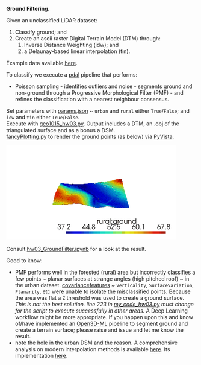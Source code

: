 **Ground Filtering.**

Given an unclassified LiDAR dataset:  
1. Classify ground; and  
2. Create an ascii raster Digital Terrain Model (DTM) through:   
   1. Inverse Distance Weighting (idw); and   
   2. a Delaunay-based linear interpolation (tin).
 
Example data available [here](https://3d.bk.tudelft.nl/courses/backup/geo1015/2019/hw/03/).

To classify we execute a [pdal](https://pdal.io/index.html) pipeline that performs:
  - Poisson sampling - identifies outliers and noise - segments ground and non-ground through a Progressive Morphological Filter (PMF) - and refines the classification with a nearest neighbour consensus.

Set parameters with [params.json](https://github.com/AdrianKriger/terrain101/blob/main/hw03/params.json) 
~ `urban` and `rural` either `True`/`False`; and `idw` and `tin` either `True`/`False`.  
Execute with [geo1015_hw03.py](https://github.com/AdrianKriger/terrain101/blob/main/hw03/geo1015_hw03.py). 
Output includes a DTM, an .obj of the triangulated surface and as a bonus a DSM.  
[fancyPlotting.py](https://github.com/AdrianKriger/terrain101/blob/main/hw03/fancyPlotting.py) to render the ground points (as below) via [PyVista](https://docs.pyvista.org/).

![Alt text](https://github.com/AdrianKriger/terrain101/blob/main/hw03/hw03_orbit_2.gif)

Consult [hw03_GroundFilter.ipynb](https://github.com/AdrianKriger/terrain101/blob/main/hw03/hw03_GroundFilter.ipynb) for a look at the result.

Good to know:
  - PMF performs well in the forested (rural) area but incorrectly classifies a few points ~ planar surfaces at strange angles (high pitched roof) ~ in the urban dataset. [covariancefeatures](https://pdal.io/stages/filters.covariancefeatures.html) ~ `Verticality`, `SurfaceVariation`, `Planarity`, etc were unable to isolate the misclassified points. Because the area was flat a `Z` threshold was used to create a ground surface. *This is not the best solution. line 223 in [my_code_hw03.py](https://github.com/AdrianKriger/terrain101/blob/main/hw03/my_code_hw03.py) must change for the script to execute successfully in other areas.* A Deep Learning workflow might be more appropriate. If you happen upon this and know of/have implemented an [Open3D-ML](https://github.com/intel-isl/Open3D-ML) pipeline to segment ground and create a terrain surface; please raise and issue and let me know the result.
  - note the hole in the urban DSM and the reason. A comprehensive analysis on modern interpolation methods is available [here](https://3d.bk.tudelft.nl/pdfs/synthesis/2020_ahn3_report.pdf). Its implementation [here](https://github.com/tudelft3d/geo1101.2020.ahn3).
